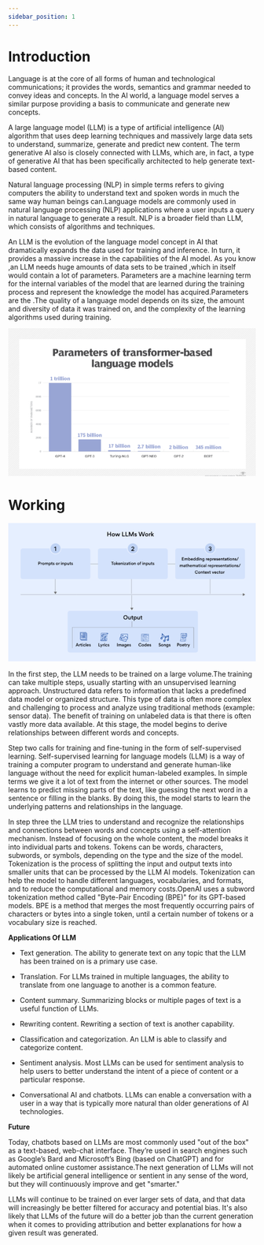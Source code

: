 ```yaml
---
sidebar_position: 1
---
```

# Introduction

Language is at the core of all forms of human and technological communications; it provides the words, semantics and grammar needed to convey ideas and concepts. In the AI world, a language model serves a similar purpose providing a basis to communicate and generate new concepts.

A large language model (LLM) is a type of artificial intelligence (AI) algorithm that uses deep learning techniques and massively large data sets to understand, summarize, generate and predict new content. The term generative AI also is closely connected with LLMs, which are, in fact, a type of generative AI that has been specifically architected to help generate text-based content.

Natural language processing (NLP) in simple terms refers to giving computers the ability to understand text and spoken words in much the same way human beings can.Language models are commonly used in natural language processing (NLP) applications where a user inputs a query in natural language to generate a result. NLP is a broader field than LLM, which consists of algorithms and techniques.

An LLM is the evolution of the language model concept in AI that dramatically expands the data used for training and inference. In turn, it provides a massive increase in the capabilities of the AI model. As you know ,an LLM needs huge amounts of data sets to be trained ,which in
itself would contain a lot of parameters. Parameters are a machine learning term for the internal variables of the model that are learned during the training process and represent the knowledge the model has acquired.Parameters are the .The quality of a language model depends on its
size, the amount and diversity of data it was trained on, and the complexity of the learning algorithms used during training.

![Alt text](introimg1.png)

# Working

![Alt text](introimg2.png)

In the first step, the LLM needs to be trained on a large volume.The training can take multiple steps, usually starting with an unsupervised learning approach. Unstructured data refers to information that lacks a predefined data model or organized structure. This type of data is often more complex and challenging to process and analyze using traditional methods (example: sensor data). The benefit of training on unlabeled data is that there is often vastly more data available. At this stage, the model begins to derive relationships between different words
and concepts.

Step two calls for training and fine-tuning in the form of self-supervised learning. Self-supervised learning for language models (LLM) is a way of training a computer program to understand and generate human-like language without the need for explicit human-labeled examples. In simple terms we give it a lot of text from the internet or other sources. The model learns to predict missing parts of the text, like guessing the next word in a sentence or filling in the blanks. By doing this, the model starts to learn the underlying patterns and relationships in the language.

In step three the LLM tries to understand and recognize the relationships and connections between words and concepts using a self-attention mechanism. Instead of focusing on the whole content, the model breaks it into individual parts and tokens. Tokens can be words, characters, subwords, or symbols, depending on the type and the size of the model. Tokenization is the process of splitting the input and output texts into smaller units that can be processed by the LLM AI models. Tokenization can help the model to handle different languages, vocabularies,
and formats, and to reduce the computational and memory costs.OpenAI uses a subword tokenization method called "Byte-Pair Encoding (BPE)" for its GPT-based models. BPE is a method that merges the most frequently occurring pairs of characters or bytes into a single token, until a certain number of tokens or a vocabulary size is
reached.



**Applications Of LLM**

- Text generation. The ability to generate text on any topic that the
LLM has been trained on is a primary use case.
- Translation. For LLMs trained in multiple languages, the ability to
translate from one language to another is a common feature.
- Content summary. Summarizing blocks or multiple pages of text is
a useful function of LLMs.
- Rewriting content. Rewriting a section of text is another capability.
- Classification and categorization. An LLM is able to classify and
categorize content.
- Sentiment analysis. Most LLMs can be used for sentiment analysis
to help users to better understand the intent of a piece of content or
a particular response.

- Conversational AI and chatbots. LLMs can enable a conversation
with a user in a way that is typically more natural than older
generations of AI technologies.

**Future**

Today, chatbots based on LLMs are most commonly used "out of the box" as a text-based, web-chat interface. They’re used in search engines such as Google’s Bard and Microsoft’s Bing (based on ChatGPT) and for automated
online customer assistance.The next generation of LLMs will not likely be artificial general intelligence or sentient in any sense of the word, but they will continuously improve and get "smarter."

LLMs will continue to be trained on ever larger sets of data, and that data will increasingly be better filtered for accuracy and potential bias. It's also likely that LLMs of the future will do a better job than the current generation when it comes to providing attribution and better explanations for how a given result was generated.
